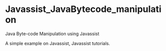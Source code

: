 # Javassist_JavaBytecode_manipulation
Java Byte-code Manipulation using Javassist

A simple example on Javassist, Javassist tutorials.
